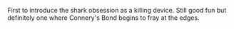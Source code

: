 First to introduce the shark obsession as a killing device. Still good fun but definitely one where Connery's Bond begins to fray at the edges.
